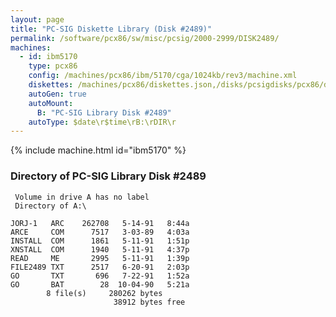 ```yaml
---
layout: page
title: "PC-SIG Diskette Library (Disk #2489)"
permalink: /software/pcx86/sw/misc/pcsig/2000-2999/DISK2489/
machines:
  - id: ibm5170
    type: pcx86
    config: /machines/pcx86/ibm/5170/cga/1024kb/rev3/machine.xml
    diskettes: /machines/pcx86/diskettes.json,/disks/pcsigdisks/pcx86/diskettes.json
    autoGen: true
    autoMount:
      B: "PC-SIG Library Disk #2489"
    autoType: $date\r$time\rB:\rDIR\r
---
```


{% include machine.html id="ibm5170" %}

### Directory of PC-SIG Library Disk #2489

     Volume in drive A has no label
     Directory of A:\

    JORJ-1   ARC    262708   5-14-91   8:44a
    ARCE     COM      7517   3-03-89   4:03a
    INSTALL  COM      1861   5-11-91   1:51p
    XNSTALL  COM      1940   5-11-91   4:37p
    READ     ME       2995   5-11-91   1:39p
    FILE2489 TXT      2517   6-20-91   2:03p
    GO       TXT       696   7-22-91   1:52a
    GO       BAT        28  10-04-90   5:21a
            8 file(s)     280262 bytes
                           38912 bytes free
